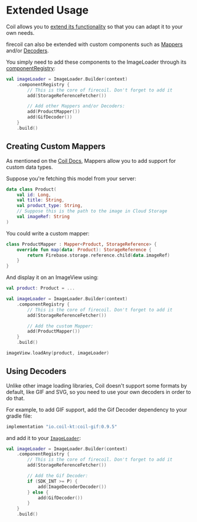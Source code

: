 # Extended Usage

Coil allows you to [extend its functionality](https://coil-kt.github.io/coil/image_pipeline/) so that
 you can adapt it to your own needs.

firecoil can also be extended with custom components such as [Mappers](https://coil-kt.github.io/coil/api/coil-base/coil.map/-mapper)
 and/or [Decoders](https://coil-kt.github.io/coil/api/coil-base/coil.decode/-decoder).

You simply need to add these components to the ImageLoader through its [componentRegistry](https://coil-kt.github.io/coil/api/coil-base/coil/-component-registry):

```kotlin
val imageLoader = ImageLoader.Builder(context)
    .componentRegistry {
        // This is the core of firecoil. Don't forget to add it
        add(StorageReferenceFetcher())

        // Add other Mappers and/or Decoders:
        add(ProductMapper())
        add(GifDecoder())
    }
    .build()
```

## Creating Custom Mappers

As mentioned on the [Coil Docs](https://coil-kt.github.io/coil/image_pipeline/#mappers),
 Mappers allow you to add support for custom data types.

Suppose you're fetching this model from your server:

```kotlin
data class Product(
    val id: Long,
    val title: String,
    val product_type: String,
    // Suppose this is the path to the image in Cloud Storage
    val imageRef: String
)
```

You could write a custom mapper:

```kotlin
class ProductMapper : Mapper<Product, StorageReference> {
    override fun map(data: Product): StorageReference {
        return Firebase.storage.reference.child(data.imageRef)
    }
}
```

And display it on an ImageView using:

```kotlin
val product: Product = ...

val imageLoader = ImageLoader.Builder(context)
    .componentRegistry {
        // This is the core of firecoil. Don't forget to add it
        add(StorageReferenceFetcher())

        // Add the custom Mapper:
        add(ProductMapper())
    }
    .build()

imageView.loadAny(product, imageLoader)
```

## Using Decoders

Unlike other image loading libraries, Coil doesn't support some formats by default, like GIF and SVG,
 so you need to use your own decoders in order to do that.

For example, to add GIF support, add the Gif Decoder dependency to your gradle file:

```gradle
implementation "io.coil-kt:coil-gif:0.9.5"
```

and add it to your [`ImageLoader`](https://coil-kt.github.io/coil/image_loaders/):

```kotlin
val imageLoader = ImageLoader.Builder(context)
    .componentRegistry {
        // This is the core of firecoil. Don't forget to add it
        add(StorageReferenceFetcher())

        // Add the Gif Decoder:
        if (SDK_INT >= P) {
            add(ImageDecoderDecoder())
        } else {
            add(GifDecoder())
        }
    }
    .build()
```
